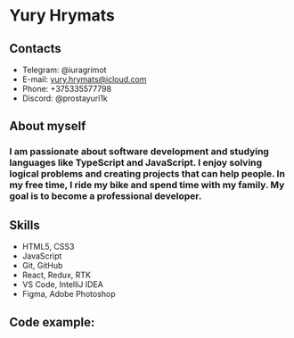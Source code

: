 # Yury Hrymats
## Contacts
* Telegram: @iuragrimot
* E-mail: yury.hrymats@icloud.com
* Phone: +375335577798
* Discord: @prostayuri1k
## About myself
### I am passionate about software development and studying languages like TypeScript and JavaScript. I enjoy solving logical problems and creating projects that can help people. In my free time, I ride my bike and spend time with my family. My goal is to become a professional developer.
## Skills
* HTML5, CSS3
* JavaScript
* Git, GitHub
* React, Redux, RTK
* VS Code, IntelliJ IDEA
* Figma, Adobe Photoshop
## Code example:
